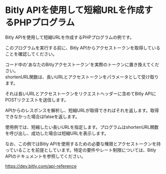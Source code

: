 # Bitly APIを使用して短縮URLを作成するPHPプログラム
Bitly APIを使用して短縮URLを作成するPHPプログラムの例です。

このプログラムを実行する前に、Bitly APIからアクセストークンを取得していることを確認してください。

コード中の'あなたのBitlyアクセストークン'を実際のトークンに置き換えてください。  
shortenURL関数は、長いURLとアクセストークンをパラメータとして受け取ります。

それは長いURLとアクセストークンをリクエストヘッダーに含めてBitly APIにPOSTリクエストを送信します。

APIからのレスポンスを解析し、短縮URLが取得できればそれを返します。取得できなかった場合はfalseを返します。


使用例では、短縮したい長いURLを指定します。プログラムはshortenURL関数を呼び出し、成功した場合は短縮URLを表示します。



なお、この例ではBitly APIを使用するための必要な権限とアクセストークンを持っていることを前提としています。特定の要件やレート制限については、Bitly APIのドキュメントを参照してください。  

https://dev.bitly.com/api-reference
